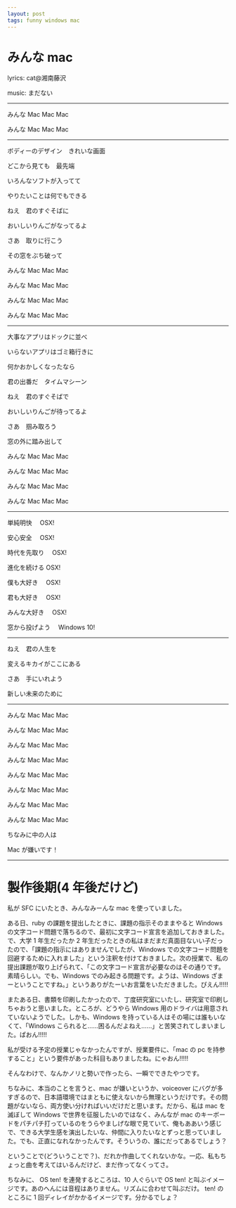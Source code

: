 ```yaml
---
layout: post
tags: funny windows mac
---
```


# みんな mac

lyrics: cat@湘南藤沢

music: まだない

---

みんな Mac Mac Mac

みんな Mac Mac Mac

---

ボディーのデザイン　きれいな画面

どこから見ても　最先端

いろんなソフトが入ってて

やりたいことは何でもできる

ねえ　君のすぐそばに

おいしいりんごがなってるよ

さあ　取りに行こう

その窓をぶち破って

みんな Mac Mac Mac

みんな Mac Mac Mac

みんな Mac Mac Mac

みんな Mac Mac Mac

---

大事なアプリはドックに並べ

いらないアプリはゴミ箱行きに

何かおかしくなったなら

君の出番だ　タイムマシーン

ねえ　君のすぐそばで

おいしいりんごが待ってるよ

さあ　掴み取ろう

窓の外に踏み出して

みんな Mac Mac Mac

みんな Mac Mac Mac

みんな Mac Mac Mac

みんな Mac Mac Mac

---

単純明快　 OSX!

安心安全　 OSX!

時代を先取り　 OSX!

進化を続ける OSX!

僕も大好き　 OSX!

君も大好き　 OSX!

みんな大好き　 OSX!

窓から投げよう　 Windows 10!

---

ねえ　君の人生を

変えるキカイがここにある

さあ　手にいれよう

新しい未来のために

---

みんな Mac Mac Mac

みんな Mac Mac Mac

みんな Mac Mac Mac

みんな Mac Mac Mac

みんな Mac Mac Mac

みんな Mac Mac Mac

みんな Mac Mac Mac

みんな Mac Mac Mac

ちなみに中の人は

Mac が嫌いです！

---

# 製作後期(4 年後だけど)

私が SFC にいたとき、みんなみーんな mac を使っていました。

ある日、ruby の課題を提出したときに、課題の指示そのままやると Windows の文字コード問題で落ちるので、最初に文字コード宣言を追加しておきました。で、大学 1 年生だったか 2 年生だったときの私はまだまだ真面目ないい子だったので、「課題の指示にはありませんでしたが、Windows での文字コード問題を回避するために入れました」という注釈を付けておきました。次の授業で、私の提出課題が取り上げられて、「この文字コード宣言が必要なのはその通りです。素晴らしい。でも、Windows でのみ起きる問題です。ようは、Windows ざまーということですね。」というありがたーいお言葉をいただきました。ぴえん!!!!!

またある日、書類を印刷したかったので、丁度研究室にいたし、研究室で印刷しちゃおうと思いました。ところが、どうやら Windows 用のドライバは用意されていないようでした。しかも、Windows を持っている人はその場には誰もいなくて、「Windows こられると……困るんだよねえ……」と苦笑されてしまいました。ぱおん!!!!!

私が受ける予定の授業じゃなかったんですが、授業要件に、「mac の pc を持参すること」という要件があった科目もありましたね。にゃおん!!!!!

そんなわけで、なんかノリと勢いで作ったら、一瞬でできたやつです。

ちなみに、本当のことを言うと、mac が嫌いというか、voiceover にバグが多すぎるので、日本語環境ではまともに使えないから無理というだけです。その問題がないなら、両方使い分ければいいだけだと思います。だから、私は mac を滅ぼして Windows で世界を征服したいのではなく、みんなが mac のキーボードをパチパチ打っているのをうらやましげな眼で見ていて、俺もああいう感じで、できる大学生感を演出したいな、仲間に入りたいなとずっと思っていました。でも、正直になれなかったんです。そういうの、誰にだってあるでしょう？

ということで(どういうことで？)、だれか作曲してくれないかな。一応、私もちょっと曲を考えてはいるんだけど、まだ作ってなくってさ。

ちなみに、 OS ten! を連発するところは、10 人ぐらいで OS ten! と叫ぶイメージです。あのへんには音程はありません。リズムに合わせて叫ぶだけ。 ten! のところに 1 回ディレイがかかるイメージです。分かるでしょ？
